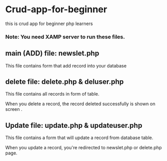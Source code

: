 # Crud-app-for-beginner
this is crud app for beginner php learners

### Note: You need XAMP server to run these files.
## main (ADD) file: newslet.php 
<p>This file contains form that add record into your database</p>

## delete file: delete.php & deluser.php 
<p>This file contains all records in form of table. </p>
<p>When you delete a record, the record deleted successfully is shown on screen . </p>

## Update file: update.php & updateuser.php 
<p>This file contains a form that will update a record from database table. </p>
<p>When you update a record, you're redirected to newslet.php or delete.php page. </p>


